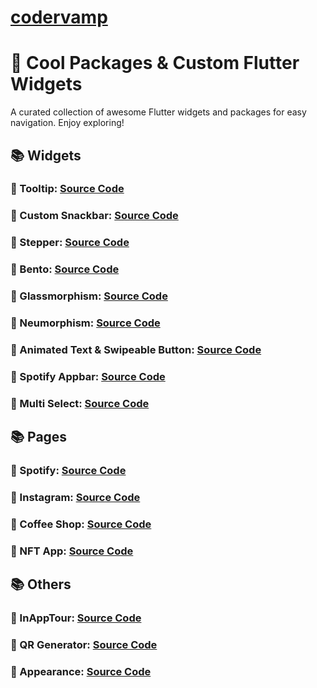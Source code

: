 # [codervamp](<[codervamp](https://codervamp.vercel.app/)https://codervamp.vercel.app/>)

# 🚀 Cool Packages & Custom Flutter Widgets

A curated collection of awesome Flutter widgets and packages for easy navigation. Enjoy exploring!

## 📚 Widgets

### 🔗 Tooltip: [Source Code](https://github.com/Dicky-27/codervamp-flutter/blob/main/lib/widgets/tooltip/toolip.dart)

### 🔗 Custom Snackbar: [Source Code](https://github.com/Dicky-27/codervamp-flutter/blob/main/lib/widgets/snackbar/custom-snackbar.dart)

### 🔗 Stepper: [Source Code](https://github.com/Dicky-27/codervamp-flutter/blob/main/lib/widgets/stepper/stepper-page.dart)

### 🔗 Bento: [Source Code](https://github.com/Dicky-27/codervamp-flutter/blob/main/lib/widgets/bento/bento-page.dart)

### 🔗 Glassmorphism: [Source Code](https://github.com/Dicky-27/codervamp-flutter/blob/main/lib/widgets/glassmorphism/glassmorphism-page.dart)

### 🔗 Neumorphism: [Source Code](https://github.com/Dicky-27/codervamp-flutter/blob/main/lib/widgets/neumorphism/neumorphism-page.dart)

### 🔗 Animated Text & Swipeable Button: [Source Code](https://github.com/Dicky-27/codervamp-flutter/blob/main/lib/widgets/animation/text/animated-text-page.dart)

### 🔗 Spotify Appbar: [Source Code](https://github.com/Dicky-27/codervamp-flutter/blob/main/lib/widgets/spotify_appbar/spotify_playlist_page.dart)

### 🔗 Multi Select: [Source Code](https://github.com/Dicky-27/codervamp-flutter/blob/main/lib/widgets/selections/multi_select/multi_select_page.dart)

## 📚 Pages

### 🔗 Spotify: [Source Code](https://github.com/Dicky-27/codervamp-flutter/blob/main/lib/pages/spotify/spotify_app.dart)

### 🔗 Instagram: [Source Code](https://github.com/Dicky-27/codervamp-flutter/blob/main/lib/pages/instagram/instagram_clone.dart)

### 🔗 Coffee Shop: [Source Code](https://github.com/Dicky-27/codervamp-flutter/blob/main/lib/pages/coffe/coffe_app.dart)

### 🔗 NFT App: [Source Code](https://github.com/Dicky-27/codervamp-flutter/blob/main/lib/pages/nft/nft_app.dart)

## 📚 Others

### 🔗 InAppTour: [Source Code](https://github.com/Dicky-27/codervamp-flutter/blob/main/lib/others/inapptour/tour_home.dart)

### 🔗 QR Generator: [Source Code](https://github.com/Dicky-27/codervamp-flutter/blob/main/lib/others/qr/qr_generator.dart)

### 🔗 Appearance: [Source Code](https://github.com/Dicky-27/codervamp-flutter/blob/main/lib/others/appearance/appearance.dart)
